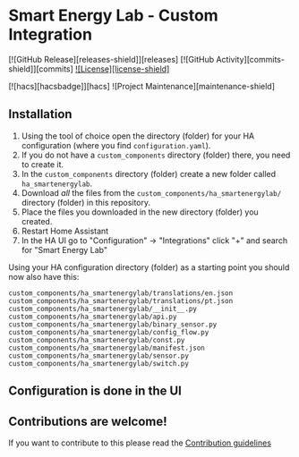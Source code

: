 # Smart Energy Lab - Custom Integration 

[![GitHub Release][releases-shield]][releases]
[![GitHub Activity][commits-shield]][commits]
[![License][license-shield]](LICENSE)

[![hacs][hacsbadge]][hacs]
![Project Maintenance][maintenance-shield]

## Installation

1. Using the tool of choice open the directory (folder) for your HA configuration (where you find `configuration.yaml`).
2. If you do not have a `custom_components` directory (folder) there, you need to create it.
3. In the `custom_components` directory (folder) create a new folder called `ha_smartenergylab`.
4. Download _all_ the files from the `custom_components/ha_smartenergylab/` directory (folder) in this repository.
5. Place the files you downloaded in the new directory (folder) you created.
6. Restart Home Assistant
7. In the HA UI go to "Configuration" -> "Integrations" click "+" and search for "Smart Energy Lab"

Using your HA configuration directory (folder) as a starting point you should now also have this:

```text
custom_components/ha_smartenergylab/translations/en.json
custom_components/ha_smartenergylab/translations/pt.json
custom_components/ha_smartenergylab/__init__.py
custom_components/ha_smartenergylab/api.py
custom_components/ha_smartenergylab/binary_sensor.py
custom_components/ha_smartenergylab/config_flow.py
custom_components/ha_smartenergylab/const.py
custom_components/ha_smartenergylab/manifest.json
custom_components/ha_smartenergylab/sensor.py
custom_components/ha_smartenergylab/switch.py
```

## Configuration is done in the UI

<!---->

## Contributions are welcome!

If you want to contribute to this please read the [Contribution guidelines](CONTRIBUTING.md)


